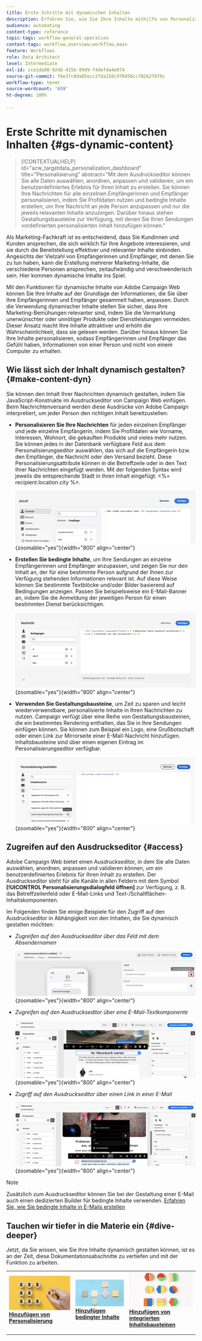 ```yaml
---
title: Erste Schritte mit dynamischen Inhalten
description: Erfahren Sie, wie Sie Ihre Inhalte mithilfe von Personalisierung, bedingten Inhalten und integrierten Inhaltsbausteinen dynamisch gestalten können.
audience: automating
content-type: reference
topic-tags: workflow-general-operation
context-tags: workflow,overview;workflow,main
feature: Workflows
role: Data Architect
level: Intermediate
exl-id: cce1da98-924b-415b-99d9-f4def4a4e874
source-git-commit: f6e3fc0da05ecc2fda158c970458cc702b27079c
workflow-type: tm+mt
source-wordcount: '659'
ht-degree: 100%

---
```


# Erste Schritte mit dynamischen Inhalten {#gs-dynamic-content}

>[!CONTEXTUALHELP]
>id="acw_targetdata_personalization_dashboard"
>title="Personalisierung"
>abstract="Mit dem Ausdruckseditor können Sie alle Daten auswählen, anordnen, anpassen und validieren, um ein benutzerdefiniertes Erlebnis für Ihren Inhalt zu erstellen. Sie können Ihre Nachrichten für alle einzelnen Empfängerinnen und Empfänger personalisieren, indem Sie Profildaten nutzen und bedingte Inhalte erstellen, um Ihre Nachricht an jede Person anzupassen und nur die jeweils relevanten Inhalte anzuzeigen. Darüber hinaus stehen Gestaltungsbausteine zur Verfügung, mit denen Sie Ihren Sendungen vordefinierten personalisierten Inhalt hinzufügen können."

Als Marketing-Fachkraft ist es entscheidend, dass Sie Kundinnen und Kunden ansprechen, die sich wirklich für Ihre Angebote interessieren, und sie durch die Bereitstellung effektiver und relevanter Inhalte einbinden. Angesichts der Vielzahl von Empfängerinnen und Empfänger, mit denen Sie zu tun haben, kann die Erstellung mehrerer Marketing-Inhalte, die verschiedene Personen ansprechen, zeitaufwändig und verschwenderisch sein. Hier kommen dynamische Inhalte ins Spiel.

Mit den Funktionen für dynamische Inhalte von Adobe Campaign Web können Sie Ihre Inhalte auf der Grundlage der Informationen, die Sie über Ihre Empfängerinnen und Empfänger gesammelt haben, anpassen. Durch die Verwendung dynamischer Inhalte stellen Sie sicher, dass Ihre Marketing-Bemühungen relevanter sind, indem Sie die Vermarktung unerwünschter oder unnötiger Produkte oder Dienstleistungen vermeiden. Dieser Ansatz macht Ihre Inhalte attraktiver und erhöht die Wahrscheinlichkeit, dass sie gelesen werden. Darüber hinaus können Sie Ihre Inhalte personalisieren, sodass Empfängerinnen und Empfänger das Gefühl haben, Informationen von einer Person und nicht von einem Computer zu erhalten.

## Wie lässt sich der Inhalt dynamisch gestalten? {#make-content-dyn}

Sie können den Inhalt Ihrer Nachrichten dynamisch gestalten, indem Sie JavaScript-Konstrukte im Ausdruckseditor von Campaign Web einfügen. Beim Nachrichtenversand werden diese Ausdrücke von Adobe Campaign interpretiert, um jeder Person den richtigen Inhalt bereitzustellen:

* **Personalisieren Sie Ihre Nachrichten** für jeden einzelnen Empfänger und jede einzelne Empfängerin, indem Sie Profildaten wie Vorname, Interessen, Wohnort, die gekauften Produkte und vieles mehr nutzen. Sie können jedes in der Datenbank verfügbare Feld aus dem Personalisierungseditor auswählen, das sich auf die Empfängerin bzw. den Empfänger, die Nachricht oder den Versand bezieht. Diese Personalisierungsattribute können in die Betreffzeile oder in den Text Ihrer Nachrichten eingefügt werden. Mit der folgenden Syntax wird jeweils die entsprechende Stadt in Ihren Inhalt eingefügt: &lt;%= recipient.location.city %>.

  ![](assets/perso-subject-line.png){zoomable="yes"}{width="800" align="center"}

* **Erstellen Sie bedingte Inhalte**, um Ihre Sendungen an einzelne Empfängerinnen und Empfänger anzupassen, und zeigen Sie nur den Inhalt an, der für eine bestimmte Person aufgrund der Ihnen zur Verfügung stehenden Informationen relevant ist. Auf diese Weise können Sie bestimmte Textblöcke und/oder Bilder basierend auf Bedingungen anzeigen. Passen Sie beispielsweise ein E-Mail-Banner an, indem Sie die Anmeldung der jeweiligen Person für einen bestimmten Dienst berücksichtigen.

  ![](assets/condition-sample.png){zoomable="yes"}{width="800" align="center"}

* **Verwenden Sie Gestaltungsbausteine**, um Zeit zu sparen und leicht wiederverwendbare, personalisierte Inhalte in Ihren Nachrichten zu nutzen. Campaign verfügt über eine Reihe von Gestaltungsbausteinen, die ein bestimmtes Rendering enthalten, das Sie in Ihre Sendungen einfügen können. Sie können zum Beispiel ein Logo, eine Grußbotschaft oder einen Link zur Mirrorseite einer E-Mail-Nachricht hinzufügen. Inhaltsbausteine sind über einen eigenen Eintrag im Personalisierungseditor verfügbar.

  ![](assets/content-blocks.png){zoomable="yes"}{width="800" align="center"}

## Zugreifen auf den Ausdruckseditor {#access}

Adobe Campaign Web bietet einen Ausdruckseditor, in dem Sie alle Daten auswählen, anordnen, anpassen und validieren können, um ein benutzerdefiniertes Erlebnis für Ihren Inhalt zu erstellen. Der Ausdruckseditor steht für alle Kanäle in allen Feldern mit dem Symbol **[!UICONTROL Personalisierungsdialogfeld öffnen]** zur Verfügung, z. B. das Betreffzeilenfeld oder E-Mail-Links und Text-/Schaltflächen-Inhaltskomponenten.

Im Folgenden finden Sie einige Beispiele für den Zugriff auf den Ausdruckseditor in Abhängigkeit von den Inhalten, die Sie dynamisch gestalten möchten:

* *Zugreifen auf den Ausdruckseditor über das Feld mit dem Absendernamen*

  ![](assets/expression-editor-access.png){zoomable="yes"}{width="800" align="center"}

* *Zugreifen auf den Ausdruckseditor über eine E-Mail-Textkomponente*

  ![](assets/expression-editor-access-email.png){zoomable="yes"}{width="800" align="center"}

* *Zugriff auf den Ausdruckseditor über einen Link in einer E-Mail*

  ![](assets/perso-link-insert-icon.png){zoomable="yes"}{width="800" align="center"}

>[!NOTE]
>
>Zusätzlich zum Ausdruckseditor können Sie bei der Gestaltung einer E-Mail auch einen dedizierten Builder für bedingte Inhalte verwenden. [Erfahren Sie, wie Sie bedingte Inhalte in E-Mails erstellen](conditions.md)

## Tauchen wir tiefer in die Materie ein {#dive-deeper}

Jetzt, da Sie wissen, wie Sie Ihre Inhalte dynamisch gestalten können, ist es an der Zeit, diese Dokumentationsabschnitte zu vertiefen und mit der Funktion zu arbeiten.

<table style="table-layout:fixed"><tr style="border: 0;">
<td>
<a href="personalize.md">
<img alt="Personalisieren von Inhalten" src="assets/do-not-localize/dynamic-personalization.jpg">
</a>
<div>
<a href="personalize.md"><strong>Hinzufügen von Personalisierung</strong></a>
</div>
<p>
</td>
<td>
<a href="conditions.md">
<img alt="Lead" src="assets/do-not-localize/dynamic-conditional.jpg">
</a>
<div><a href="conditions.md"><strong>Hinzufügen bedingter Inhalte</strong>
</div>
<p>
</td>
<td>
<a href="content-blocks.md">
<img alt="Gelegentlich" src="assets/do-not-localize/dynamic-content-blocks.jpg">
</a>
<div>
<a href="content-blocks.md"><strong>Hinzufügen von integrierten Inhaltsbausteinen</strong></a>
</div>
<p></td>
</tr></table>

